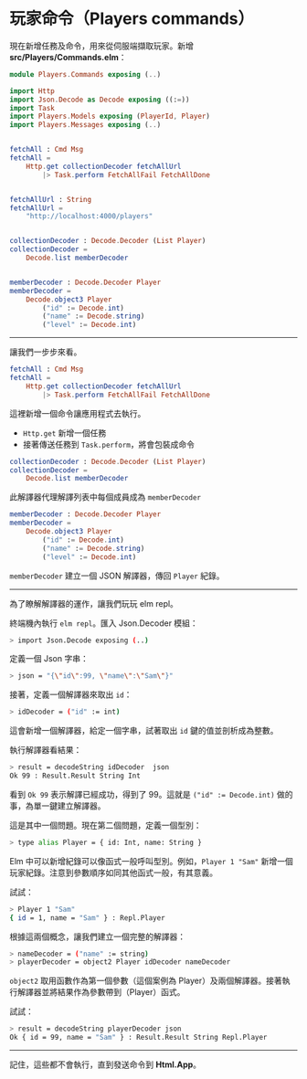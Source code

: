 # 玩家命令（Players commands）

現在新增任務及命令，用來從伺服端擷取玩家。新增 __src/Players/Commands.elm__：

```elm
module Players.Commands exposing (..)

import Http
import Json.Decode as Decode exposing ((:=))
import Task
import Players.Models exposing (PlayerId, Player)
import Players.Messages exposing (..)


fetchAll : Cmd Msg
fetchAll =
    Http.get collectionDecoder fetchAllUrl
        |> Task.perform FetchAllFail FetchAllDone


fetchAllUrl : String
fetchAllUrl =
    "http://localhost:4000/players"


collectionDecoder : Decode.Decoder (List Player)
collectionDecoder =
    Decode.list memberDecoder


memberDecoder : Decode.Decoder Player
memberDecoder =
    Decode.object3 Player
        ("id" := Decode.int)
        ("name" := Decode.string)
        ("level" := Decode.int)
```
---

讓我們一步步來看。

```elm
fetchAll : Cmd Msg
fetchAll =
    Http.get collectionDecoder fetchAllUrl
        |> Task.perform FetchAllFail FetchAllDone
```

這裡新增一個命令讓應用程式去執行。

- `Http.get` 新增一個任務
- 接著傳送任務到 `Task.perform`，將會包裝成命令

```elm
collectionDecoder : Decode.Decoder (List Player)
collectionDecoder =
    Decode.list memberDecoder
```

此解譯器代理解譯列表中每個成員成為 `memberDecoder`

```elm
memberDecoder : Decode.Decoder Player
memberDecoder =
    Decode.object3 Player
        ("id" := Decode.int)
        ("name" := Decode.string)
        ("level" := Decode.int)
```

`memberDecoder` 建立一個 JSON 解譯器，傳回 `Player` 紀錄。

---
為了瞭解解譯器的運作，讓我們玩玩 elm repl。

終端機內執行 `elm repl`。匯入 Json.Decoder 模組：

```bash
> import Json.Decode exposing (..)
```

定義一個 Json 字串：

```bash
> json = "{\"id\":99, \"name\":\"Sam\"}"
```

接著，定義一個解譯器來取出 `id`：

```bash
> idDecoder = ("id" := int)
```

這會新增一個解譯器，給定一個字串，試著取出 `id` 鍵的值並剖析成為整數。

執行解譯器看結果：

```bash
> result = decodeString idDecoder  json
Ok 99 : Result.Result String Int
```

看到 `Ok 99` 表示解譯已經成功，得到了 99。這就是 `("id" := Decode.int)` 做的事，為單一鍵建立解譯器。

這是其中一個問題。現在第二個問題，定義一個型別：

```bash
> type alias Player = { id: Int, name: String }
```

Elm 中可以新增紀錄可以像函式一般呼叫型別。例如，`Player 1 "Sam"` 新增一個玩家紀錄。注意到參數順序如同其他函式一般，有其意義。

試試：

```bash
> Player 1 "Sam"
{ id = 1, name = "Sam" } : Repl.Player
```

根據這兩個概念，讓我們建立一個完整的解譯器：

```bash
> nameDecoder = ("name" := string)
> playerDecoder = object2 Player idDecoder nameDecoder
```

`object2` 取用函數作為第一個參數（這個案例為 Player）及兩個解譯器。接著執行解譯器並將結果作為參數帶到（Player）函式。

試試：
```bash
> result = decodeString playerDecoder json
Ok { id = 99, name = "Sam" } : Result.Result String Repl.Player
```

---

記住，這些都不會執行，直到發送命令到 __Html.App__。
